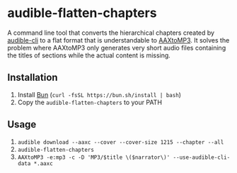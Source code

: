 # audible-flatten-chapters
A command line tool that converts the hierarchical chapters created by [audible-cli](https://github.com/mkb79/audible-cli) to a flat format that is understandable to [AAXtoMP3](https://github.com/KrumpetPirate/AAXtoMP3/). It solves the problem where AAXtoMP3 only generates very short audio files containing the titles of sections while the actual content is missing.

## Installation
1. Install [Bun](https://bun.sh/) (`curl -fsSL https://bun.sh/install | bash`)
2. Copy the `audible-flatten-chapters` to your PATH

## Usage
1. `audible download --aaxc --cover --cover-size 1215 --chapter --all`
2. `audible-flatten-chapters`
3. `AAXtoMP3 -e:mp3 -c -D 'MP3/$title \($narrator\)' --use-audible-cli-data *.aaxc`
